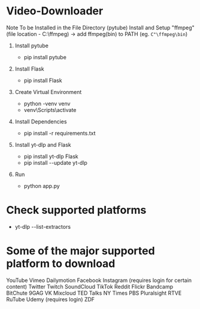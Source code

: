 # Video-Downloader

Note
To be Installed in the File Directory (pytube)
Install and Setup "ffmpeg" (file location - C:\ffmpeg) -> add ffmpeg(bin) to PATH (eg. `C"\ffmpeg\bin`)

1. Install pytube
   - pip install pytube

2. Install Flask
   - pip install Flask
  
3. Create Virtual Environment
   - python -venv venv
   - venv\Scripts\activate
  
4. Install Dependencies
   - pip install -r requirements.txt
  
5. Install yt-dlp and Flask
   - pip install yt-dlp Flask
   - pip install --update yt-dlp

6. Run
   - python app.py
  
# Check supported platforms
   - yt-dlp --list-extractors

  
# Some of the major supported platform to download
YouTube
Vimeo
Dailymotion
Facebook
Instagram (requires login for certain content)
Twitter
Twitch
SoundCloud
TikTok
Reddit
Flickr
Bandcamp
BitChute
9GAG
VK
Mixcloud
TED Talks
NY Times
PBS
Pluralsight
RTVE
RuTube
Udemy (requires login)
ZDF
